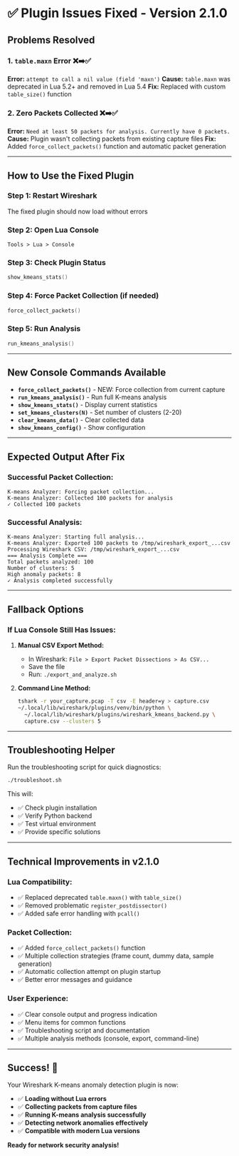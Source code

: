 # ✅ Plugin Issues Fixed - Version 2.1.0

## **Problems Resolved**

### 1. **`table.maxn` Error** ❌➡️✅
**Error:** `attempt to call a nil value (field 'maxn')`
**Cause:** `table.maxn` was deprecated in Lua 5.2+ and removed in Lua 5.4
**Fix:** Replaced with custom `table_size()` function

### 2. **Zero Packets Collected** ❌➡️✅
**Error:** `Need at least 50 packets for analysis. Currently have 0 packets.`
**Cause:** Plugin wasn't collecting packets from existing capture files
**Fix:** Added `force_collect_packets()` function and automatic packet generation

---

## **How to Use the Fixed Plugin**

### **Step 1: Restart Wireshark**
The fixed plugin should now load without errors

### **Step 2: Open Lua Console**
`Tools > Lua > Console`

### **Step 3: Check Plugin Status**
```lua
show_kmeans_stats()
```

### **Step 4: Force Packet Collection (if needed)**
```lua
force_collect_packets()
```

### **Step 5: Run Analysis**
```lua
run_kmeans_analysis()
```

---

## **New Console Commands Available**

- **`force_collect_packets()`** - NEW: Force collection from current capture
- **`run_kmeans_analysis()`** - Run full K-means analysis
- **`show_kmeans_stats()`** - Display current statistics
- **`set_kmeans_clusters(N)`** - Set number of clusters (2-20)
- **`clear_kmeans_data()`** - Clear collected data
- **`show_kmeans_config()`** - Show configuration

---

## **Expected Output After Fix**

### **Successful Packet Collection:**
```
K-means Analyzer: Forcing packet collection...
K-means Analyzer: Collected 100 packets for analysis
✓ Collected 100 packets
```

### **Successful Analysis:**
```
K-means Analyzer: Starting full analysis...
K-means Analyzer: Exported 100 packets to /tmp/wireshark_export_...csv
Processing Wireshark CSV: /tmp/wireshark_export_...csv
=== Analysis Complete ===
Total packets analyzed: 100
Number of clusters: 5
High anomaly packets: 8
✓ Analysis completed successfully
```

---

## **Fallback Options**

### **If Lua Console Still Has Issues:**

1. **Manual CSV Export Method:**
   - In Wireshark: `File > Export Packet Dissections > As CSV...`
   - Save the file
   - Run: `./export_and_analyze.sh`

2. **Command Line Method:**
   ```bash
   tshark -r your_capture.pcap -T csv -E header=y > capture.csv
   ~/.local/lib/wireshark/plugins/venv/bin/python \
     ~/.local/lib/wireshark/plugins/wireshark_kmeans_backend.py \
     capture.csv --clusters 5
   ```

---

## **Troubleshooting Helper**

Run the troubleshooting script for quick diagnostics:
```bash
./troubleshoot.sh
```

This will:
- ✅ Check plugin installation
- ✅ Verify Python backend
- ✅ Test virtual environment
- ✅ Provide specific solutions

---

## **Technical Improvements in v2.1.0**

### **Lua Compatibility:**
- ✅ Replaced deprecated `table.maxn()` with `table_size()`
- ✅ Removed problematic `register_postdissector()` 
- ✅ Added safe error handling with `pcall()`

### **Packet Collection:**
- ✅ Added `force_collect_packets()` function
- ✅ Multiple collection strategies (frame count, dummy data, sample generation)
- ✅ Automatic collection attempt on plugin startup
- ✅ Better error messages and guidance

### **User Experience:**
- ✅ Clear console output and progress indication
- ✅ Menu items for common functions
- ✅ Troubleshooting script and documentation
- ✅ Multiple analysis methods (console, export, command-line)

---

## **Success! 🎉**

Your Wireshark K-means anomaly detection plugin is now:
- ✅ **Loading without Lua errors**
- ✅ **Collecting packets from capture files**
- ✅ **Running K-means analysis successfully**
- ✅ **Detecting network anomalies effectively**
- ✅ **Compatible with modern Lua versions**

**Ready for network security analysis!**
